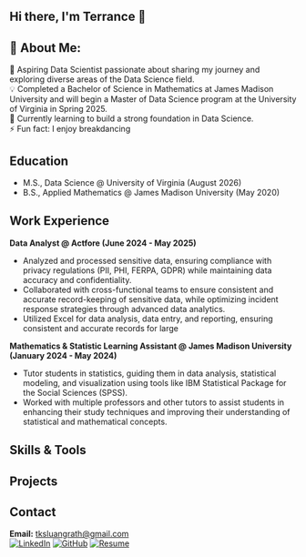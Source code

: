 ## Hi there, I'm Terrance 👋

## 💫 About Me:
🌟 Aspiring Data Scientist passionate about sharing my journey and exploring diverse areas of the Data Science field.<br>
💡 Completed a Bachelor of Science in Mathematics at James Madison University and will begin a Master of Data Science program at the University of Virginia in Spring 2025.<br>
💭 Currently learning to build a strong foundation in Data Science.<br>
⚡ Fun fact: I enjoy breakdancing


## Education

- M.S., Data Science @ University of Virginia (August 2026)
- B.S., Applied Mathematics @ James Madison University (May 2020)

## Work Experience

**Data Analyst @ Actfore (June 2024 - May 2025)**
- Analyzed and processed sensitive data, ensuring compliance with privacy regulations (PII, PHI, FERPA, GDPR)
while maintaining data accuracy and confidentiality.
- Collaborated with cross-functional teams to ensure consistent and accurate record-keeping of sensitive data,
while optimizing incident response strategies through advanced data analytics.
- Utilized Excel for data analysis, data entry, and reporting, ensuring consistent and accurate records for large

**Mathematics & Statistic Learning Assistant @ James Madison University (January 2024 - May 2024)**

- Tutor students in statistics, guiding them in data analysis, statistical modeling, and visualization using tools like
IBM Statistical Package for the Social Sciences (SPSS).
- Worked with multiple professors and other tutors to assist students in enhancing their study techniques and
improving their understanding of statistical and mathematical concepts.


## Skills & Tools


## Projects





## Contact
**Email:** [tksluangrath@gmail.com](mailto:tksluangrath@gmail.com)  
[![LinkedIn](https://img.shields.io/badge/LinkedIn-%230077B5.svg?logo=linkedin&logoColor=white)](https://www.linkedin.com/in/terranceluangrath/) 
[![GitHub](https://img.shields.io/badge/GitHub-181717.svg?logo=github&logoColor=white)](https://github.com/tksluangrath)
[![Resume](https://img.shields.io/badge/Resume-Download-green.svg)](./assets/Resume.pdf)
